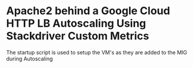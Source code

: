 # Apache2 behind a Google Cloud HTTP LB Autoscaling Using Stackdriver Custom Metrics
The startup script is used to setup the VM's as they are added to the MIG during Autoscaling
